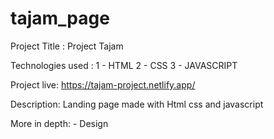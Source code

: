 # tajam_page




Project Title : Project Tajam

Technologies used : 1 - HTML 2 - CSS 3 - JAVASCRIPT

Project live: https://tajam-project.netlify.app/

Description: Landing page made with Html css and javascript

More in depth: - Design
